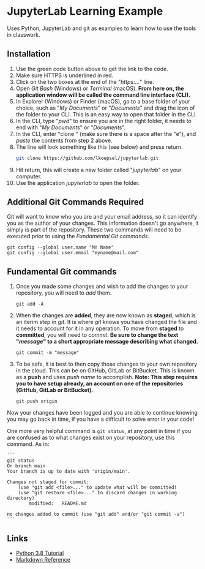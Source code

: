# JupyterLab Learning Example
Uses Python, JupyterLab and git as examples to learn how to use the tools in classwork.

## Installation
1. Use the green code button above to get the link to the code.
1. Make sure HTTPS is underlined in red.
2. Click on the two boxes at the end of the "*https:...*" line.
3. Open *Git Bash* (Windows) or *Terminal* (macOS). **From here on, the application window will be called the command line interface (CLI).** 
4. In Explorer (Windows) or Finder (macOS), go to a base folder of your choice, such as "*My Documents*" or "*Documents*" and drag the icon of the folder to your CLI. This is an easy way to open that folder in the CLI.
5. In the CLI, type "*pwd*" to ensure you are in the right folder, it needs to end with "*My Documents*" or "*Documents*".
6. In the CLI, enter "clone " (make sure there is a space after the "e"), and *paste* the contents from step 2 above.
7. The line will look something like this (see below) and press return.
	```bash
	git clone https://github.com/lkoepsel/jupyterlab.git
	```
9. Hit return, this will create a new folder called "*jupyterlab*" on your computer.
10. Use the application *jupyterlab* to open the folder.

## Additional Git Commands Required
Git will want to know who you are and your email address, so it can identify you as the author of your changes. This information doesn't go anywhere, it simply is part of the repository. These two commands will need to be executed prior to using the *Fundamental Git commands*.

```
git config --global user.name "MY Name"
git config --global user.email "myname@mail.com"
```

## Fundamental Git commands
1. Once you made some changes and wish to add the changes to your repository, you will need to *add* them.
	```
	git add -A
	```
2. When the changes are **added**, they are now known as **staged**, which is an iterim step in *git*. It is where *git* knows you have changed the file and it needs to account for it in any operation. To move from **staged** to **committed**, you will need to *commit*. **Be sure to change the text "*message*" to a short appropriate message describing what changed.**
	```
	git commit -m "message"
	```
3. To be safe, it is best to then copy those changes to your own repository in the cloud. This can be on GitHub, GitLab or BitBucket. This is known as a **push** and uses *push name* to accomplish. **Note: This step requires you to have setup already, an account on one of the repositories (GitHub, GitLab or BitBucket).**
	```
	git push origin
	```

Now your changes have been logged and you are able to continue knowing you may go back in time, if you have a difficult to solve error in your code!

One more very helpful command is `git status`, at any point in time if you are confused as to what changes exist on your repository, use this command. As in:

	```
	git status
	On branch main
	Your branch is up to date with 'origin/main'.

	Changes not staged for commit:
  		(use "git add <file>..." to update what will be committed)
  		(use "git restore <file>..." to discard changes in working directory)
			modified:   README.md

	no changes added to commit (use "git add" and/or "git commit -a")
	```
## Links
* [Python 3.8 Tutorial](https://docs.python.org/3.8/tutorial/index.html)
* [Markdown Reference](https://commonmark.org/help/)
